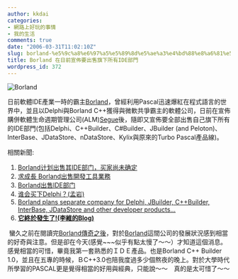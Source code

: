 ```yaml
---
author: kkdai
categories:
- 網路上好玩的事情
- 我的生活
comments: true
date: "2006-03-31T11:02:10Z"
slug: borland-%e5%9c%a8%e6%97%a5%e5%89%8d%e5%ae%a3%e4%bd%88%e8%a6%81%e5%87%ba%e5%94%ae%e6%97%97%e4%b8%8b%e6%89%80%e6%9c%89ide%e9%83%a8%e9%96%80
title: Borland 在日前宣佈要出售旗下所有IDE部門
wordpress_id: 372
---
```


![Borland](http://www.borland.com/images/logo-area/borland_logo_nocountry.gif)

日前軟體IDE產業一時的霸主[Borland](http://www.borland.com/)，曾經利用Pascal迅速爆紅在程式語言的世界中，並且以Delphi與Borland C++獲得與微軟共爭霸主的軟體公司，日前在宣佈購併軟體生命週期管理公司(ALM)[Segue](http://www.segue.com/)後，隨即又宣佈要全部出售自己旗下所有的IDE部門(包括Delphi、C++Builder、C#Builder、JBuilder (and Peloton)、InterBase、JDataStore、nDataStore、Kylix與原來的Turbo Pascal產品線)。

相關新聞:

  1. [Borland计划出售其IDE部门，买家尚未确定](http://news.csdn.net/n/20060209/86465.html)
  2. [求成長 Borland出售開發工具業務](http://taiwan.cnet.com/enterprise/topic/0,2000062938,20104306,00.htm)
  3. [Borland出售IDE部门](http://blog.it580.com/338)
  4. [谁会买下Delphi？(孟岩)](http://blog.csdn.net/myan/archive/2006/02/16/600279.aspx)
  5. [Borland plans separate company for Delphi, JBuilder, C++Builder, InterBase, JDataStore and other developer products...](http://blogs.borland.com/davidi/archive/2006/02/08/23013.aspx)
  6. **[它終於發生了!(李維的Blog)](http://spaces.msn.com/gordonliwei/blog/cns!CCE1F10BD8108687!464.entry?_c11_blogpart_blogpart=blogview&_c=blogpart#permalink)**

 蠻久之前在閱讀完[Borland傳奇之後](http://www.evanlin.com/blog/archives/000217.html)，對於[Borland](http://www.borland.com/)這間公司的發展狀況感到相當的好奇與注意。但是卻在今天(感覺~~~似乎有點太慢了～～）才知道這個消息。感覺相當的可惜，畢竟我第一套熟悉的ＩＤＥ產品。也是Borland C++ Builder 1.0，並且在五專的時候，ＢC++3.0也陪我度過多少個熬夜的晚上。對於大學時代所學習的PASCAL更是覺得相當的好用與經典，只能說～～　真的是太可惜了～～　
